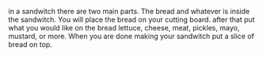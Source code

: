 in a sandwitch there are two main parts. The bread and whatever is inside the sandwitch. You will place the bread on your cutting board. after that put what you would like on the bread lettuce, cheese, meat, pickles, mayo, mustard, or more. When you are done making your sandwitch put a slice of bread on top.